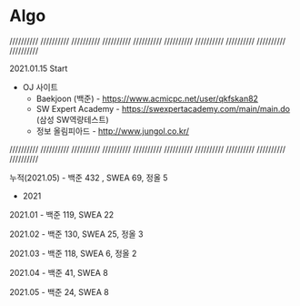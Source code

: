 # Algo

 ////////// ////////// ////////// ////////// ////////// ////////// ////////// ////////// ////////// //////////

2021.01.15 Start

* OJ 사이트
  * Baekjoon (백준) - https://www.acmicpc.net/user/qkfskan82
  * SW Expert Academy - https://swexpertacademy.com/main/main.do    (삼성 SW역량테스트)
  * 정보 올림피아드 - http://www.jungol.co.kr/
 
 ////////// ////////// ////////// ////////// ////////// ////////// ////////// ////////// ////////// //////////
 
누적(2021.05) - 백준 432 , SWEA 69, 정올 5
 
 * 2021

2021.01 - 백준 119, SWEA 22

2021.02 - 백준 130, SWEA 25, 정올 3

2021.03 - 백준 118, SWEA 6, 정올 2

2021.04 - 백준 41, SWEA 8

2021.05 - 백준 24, SWEA 8
